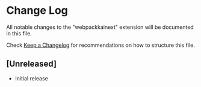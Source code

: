 # Change Log

All notable changes to the "webpackkainext" extension will be documented in this file.

Check [Keep a Changelog](http://keepachangelog.com/) for recommendations on how to structure this file.

## [Unreleased]

- Initial release